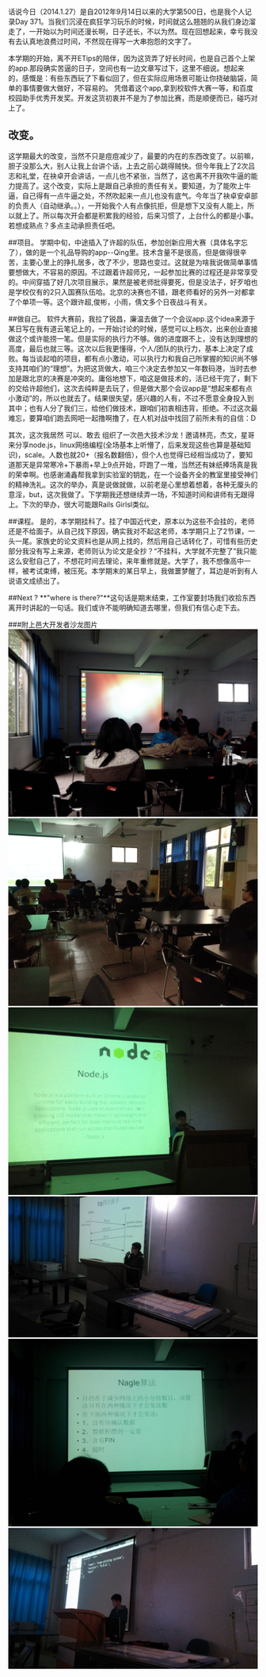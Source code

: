 话说今日（2014.1.27）是自2012年9月14日以来的大学第500日，也是我个人记录Day 371。当我们沉浸在疯狂学习玩乐的时候，时间就这么翘翘的从我们身边溜走了，一开始以为时间还漫长啊，日子还长，不以为然。现在回想起来，幸亏我没有去认真地浪费过时间，不然现在得写一大串抱怨的文字了。

本学期的开始，离不开ETips的陪伴，因为这货弄了好长时间，也是自己首个上架的app.那段确实苦逼的日子，空间也有一边文章写过下，这里不细说。想起来的，感慨是：有些东西玩了下看似回了，但在实际应用场景可能让你挠破脑袋，简单的事情要做大做好，不容易的。 凭借着这个app,拿到校软件大赛一等，和百度校园助手优秀开发奖。开发这货初衷并不是为了参加比赛，而是顺便而已，碰巧对上了。  

## 改变。  
这学期最大的改变，当然不只是痘痘减少了，最要的内在的东西改变了。以前嘛，胆子没那么大，别人让我上台讲个话，上去之前心跳得贼快。但今年我上了2次吕志和礼堂，在袂卓开会讲话，一点儿也不紧张，当然了，这也离不开我吹牛逼的能力提高了。这个改变，实际上是跟自己承担的责任有关。要知道，为了能吹上牛逼，自己得有一点牛逼之处，不然吹起来一点儿也没有底气。今年当了袂卓安卓部的负责人（自动继承。。），一开始我个人有点像抗拒，但是想下又没有人能上，所以就上了。所以每次开会都是积累我的经验，后来习惯了，上台什么的都是小事。若想成熟点？多点主动承担责任吧。  

##项目。
学期中旬，中途插入了许超的队伍，参加创新应用大赛（具体名字忘了），做的是一个礼品导购的app--Qing里。技术含量不是很高，但是做得很辛苦，主要心里上的挣扎居多，改了不少，思路也变过。这就是为啥我说做简单事情要想做大，不容易的原因。不过跟着许超师兄，一起参加比赛的过程还是非常享受的。中间穿插了好几次项目展示，果然是被老师批得要死，但是没法子，好歹咱也是学校仅有的2只入国赛队伍哈。北京的决赛也不错，跟老师看好的另外一对都拿了个单项一等。这个跟许超,俊彬，小雨，倩文多个日夜战斗有关。 
 
##做自己。
软件大赛前，我拉了锐昌，廉温去做了一个会议app.这个idea来源于某日写在我有道云笔记上的，一开始讨论的时候，感觉可以上档次，出来创业直接做这个或许能捞一笔。但是实际的执行力不够。做的进度跟不上，没有达到理想的高度，最后也就三等。这次以后我更懂得，个人/团队的执行力，基本上决定了成败。每当谈起咱的项目，都有点小激动，可以执行力和我自己所掌握的知识尚不够支持其咱们的“理想”。为把这货做大，咱三个决定去参加又一年数码港，当时去参加是跟北京的决赛是冲突的。庸俗地想下，咱这是做技术的，活已经干完了，剩下的交给许超他们，这次去纯粹是去玩了，但是做大那个会议app是“想起来都有点小激动”的，所以也就去了。结果很失望，感兴趣的人有，不过不愿意全身投入到其中；也有人分了我们三，给他们做技术，跟咱们初衷相违背，拒绝。不过这次最难忘，要算咱们跑去网吧一起撸啊撸了，在人机对战中找回了前所未有的自信：D

其次，这次我居然 可以、敢去 组织了一次邑大技术沙龙！邀请林亮，杰文，星哥来分享node.js，linux网络编程(全场基本上听懵了，后来发现这些也算是基础知识)，scale。人数也就20+（报名数翻倍），但个人也觉得已经相当成功了，要知道那天是异常寒冷+下暴雨+早上9点开始，吓跑了一堆，当然还有妹纸捧场真是我的荣幸啊。也感谢涌鑫帮我拿到实验室的钥匙，在一个设备齐全的教室里接受神们的精神洗礼。这次的举办，真是说做就做，以前老是心里想着想着，各种无厘头的意淫，but，这次我做了。下学期我还想继续弄一场，不知道时间和讲师有无跟得上。下次的举办，很大可能跟Rails Girlsl类似。

##课程。
是的，本学期挂科了。挂了中国近代史，原本以为这些不会挂的，老师还是不给面子。从自己找下原因，确实我对不起这老师，本学期只上了2节课，一头一尾。家族史的论文资料也是从网上找的，然后用自己话转化了，可惜有些历史部分我没有写上来源，老师则认为论文是全抄？“不挂科，大学就不完整了”我只能这么安慰自己了，不想花时间去理论，来年重修就是。大学了，我不想像高中一样，被考试束缚，被压死。本学期末的某日早上，我做噩梦醒了，耳边是听到有人说语文成绩出了。

##Next ?
**"where is there?"**这句话是期末结束，工作室要封场我们收拾东西离开时讲起的一句话。我们或许不能明确知道去哪里，但我们有信心走下去。

###附上邑大开发者沙龙图片
![1](./img/2014012701.jpg)  
![2](./img/2014012702.png)  
![3](./img/2014012703.png)  
![4](./img/2014012704.jpg)  
![5](./img/2014012705.jpg)  
![6](./img/2014012706.jpg)  
